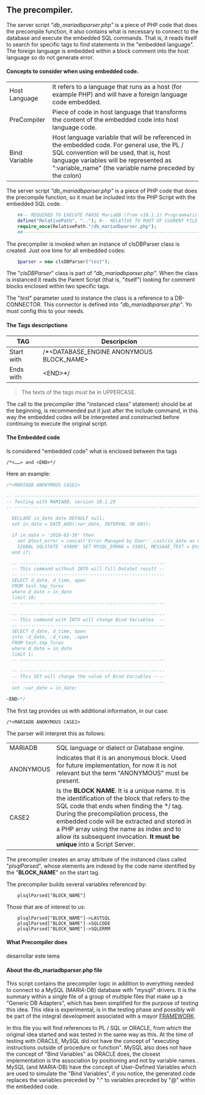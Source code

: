 ## The precompiler.
The server script *"db_mariadbparser.php"* is a piece of PHP code that does the precompile function, it also contains what is necessary to connect to the database and execute the embedded SQL commands. That is, it reads itself to search for specific tags to find statements in the "embedded language". The foreign language is embedded within a block comment into the host language so do not generate error.

#### Concepts to consider when using embedded code.

|             |	|
|----------------|-------------------------------|
|Host Language|It refers to a language that runs as a host (for example PHP) and will have a foreign language code embedded.|
|PreCompiler|Piece of code in host language that transforms the content of the embedded code into host language code.|
|Bind Variable|Host language variable that will be referenced in the embedded code. For general use, the PL / SQL convention will be used, that is, host language variables will be represented as ":variable_name" (the variable name preceded by the colon)|

The server script *"db_mariadbparser.php"* is a piece of PHP code that does the precompile function, so it must be included into the PHP Script with the embedded SQL code.

```php
	##-- REQUIRED TO EXECUTE PARSE MariaDB (from v10.1.1) Programmatic and Compound Statements
	define("RelativePath", ".."); #-- RELATIVE TO ROOT OF CUURENT FILE
	require_once(RelativePath."/db_mariadbparser.php");
	##-----------------------------------------------------------------------------------
```
The precompiler is invoked when an instance of clsDBParser class is created. Just one time for all embedded codes:
```php
	$parser = new clsDBParser("test");
```
The "*clsDBParser*" class is part of *"db_mariadbparser.php"*. When the class is instanced it reads the Parent Script  (that is, "itself") looking for comment blocks enclosed within two specific tags.

The "*test*" parameter used to instance the class is a reference to a DB-CONNECTOR. This connector is defined into *"db_mariadbparser.php"*. Yo must config this to your needs.
#### The Tags descripctions
|TAG             |Descripcion                          |
|----------------|-------------------------------|
|Start with|/*<DATABASE_ENGINE ANONYMOUS BLOCK_NAME\>|
|Ends with|\<END>*/|

>The texts of the tags must be in UPPERCASE.

The call to the precompiler (the "instanced class" statement) should be at the beginning, is recommended put it just after the include command, in this way the embedded codes will be interpreted and constructed before continuing to execute the original script.

#### The Embedded code
Is considered "embedded code" what is enclosed between the tags 
```
/*<……> and <END>*/
```
Here an example:
```sql
/*<MARIADB ANONYMOUS CASE2>

-- --------------------------------------------------------------------
-- Testing with MARIADB, version 10.1.29
-- --------------------------------------------------------------------

  DECLARE in_date date DEFAULT null;
  set in_date = DATE_ADD(:var_date, INTERVAL 30 DAY);

  if in_date > '2018-03-30' then
    set @text_error = concat('Error Managed by User:',cast(in_date as CHAR),' Exceeded Date limit');
    SIGNAL SQLSTATE '45000' SET MYSQL_ERRNO = 31001, MESSAGE_TEXT = @text_error;
  end if;

  -- -----------------------------------------------------
  -- This command without INTO will fill DataSet result --
  -- -----------------------------------------------------
  SELECT d_date, d_time, open
  FROM test.tmp_forex
  where d_date > in_date
  limit 10;
  -- -----------------------------------------------------

  -- -----------------------------------------------------
  -- This command with INTO will change Bind Variables  --
  -- -----------------------------------------------------
  SELECT d_date, d_time, open
  into :d_date, :d_time, :open
  FROM test.tmp_forex
  where d_date = in_date
  limit 1;
  -- -----------------------------------------------------

  -- -----------------------------------------------------
  -- This SET will change the value of Bind Variables ----
  -- -----------------------------------------------------
  set :var_date = in_date;

<END>*/
```
The first tag provides us with additional information, in our case:
```
/*<MARIADB ANONYMOUS CASE2>
```
The parser will interpret this as follows:

|             ||
|----------|--------------------------|
|MARIADB|SQL language or dialect or Database engine.|
|ANONYMOUS|Indicates that it is an anonymous block. Used for future implementation, for now it is not relevant but the term "ANONYMOUS" must be present.|
|CASE2|Is the **BLOCK NAME**. It is a unique name. It is the identification of the block that refers to the SQL code that ends when finding the <END>*\/ tag. During the precompilation process, the embedded code will be extracted and stored in a PHP array using the name as index and to allow its subsequent invocation. **It must be unique** into a Script Server.|


The precompiler creates an array attribute of the instanced class called "*plsqlParsed*", whose elements are indexed by the code name identified by the "**BLOCK_NAME**" on the start tag.
	
The precompiler builds several variables referenced by:
```
	plsqlParsed["BLOCK_NAME"]
```
Those that are of interest to us:
```
	plsqlParsed["BLOCK_NAME"]->LASTSQL
	plsqlParsed["BLOCK_NAME"]->SQLCODE
	plsqlParsed["BLOCK_NAME"]->SQLERRM
```
#### What Precompiler does
desarrollar este tema
#### About the db_mariadbparser.php file
This script contains the precompiler logic in addition to everything needed to connect to a MySQL (MARIA-DB) database with "*mysqli*" drivers. It is the summary within a single file of a group of multiple files that make up a "Generic DB Adapters", which has been simplified for the purpose of testing this idea. This idea is experimental, is in the testing phase and possibly will be part of the integral development associated with a mayor [FRAMEWORK](https://github.com/snuzzolillo/FULL-STACK-FRAMEWORK/blob/master/README.md).

In this file you will find references to PL / SQL or ORACLE, from which the original idea started and was tested in the same way as this. At the time of testing with ORACLE, MySQL did not have the concept of "executing instructions outside of procedure or function". MySQL also does not have the concept of "Bind Variables" as ORACLE does, the closest implementation is the association by positioning and not by variable names . MySQL (and MARIA-DB) have the concept of User-Defined Variables which are used to simulate the "Bind Variables", if you notice, the generated code replaces the variables preceded by ":" to variables preceded by "@" within the embedded code.
<!--stackedit_data:
eyJoaXN0b3J5IjpbLTE3OTQ0MTYyNDEsLTE3MjUyODgxNDcsLT
E1MDAxNDM4NDQsLTc5ODIzMjgzMiwtNzQ4Njk5Nzk0XX0=
-->